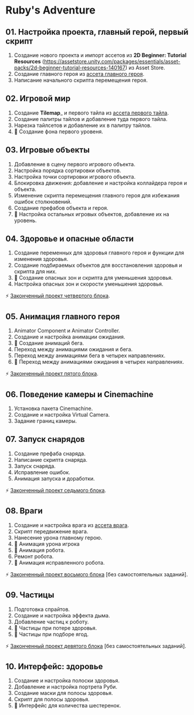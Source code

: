 # Ruby's Adventure

## 01. Настройка проекта, главный герой, первый скрипт
1. Создание нового проекта и импорт ассетов из __2D Beginner: Tutorial Resources__ (https://assetstore.unity.com/packages/essentials/asset-packs/2d-beginner-tutorial-resources-140167) из Asset Store.
2. Создание главного героя из [ассета главного героя](https://connect-prd-cdn.unity.com/20190206/learn/images/7d1c06b8-7c73-44b4-8c41-3246b3ce8427_image4.png).
3. Написание начального скрипта перемещения героя.

## 02. Игровой мир
1. Создание __Tilemap___ и первого тайла из [ассета первого тайла](https://connect-prd-cdn.unity.com/20190206/learn/images/9d150874-0668-448e-8eec-fc8d888adc1d_image11.png).
2. Создание палитры тайлов и добавление туда первого тайла.
3. Нарезка тайлсетов и добавление их в палитру тайлов.
4. :art: Создание фона первого уровеня.

## 03. Игровые объекты
1. Добавление в сцену первого игрового объекта.
2. Настройка порядка сортировки объектов.
3. Настройка точки сортировки игрового объекта.
4. Блокировка движения: добавление и настройка коллайдера героя и объекта.
5. Изменение скрипта перемещения главного героя для избежания ошибок столкновений.
6. Создание префабов объекта и героя.
7. :art: Настройка остальных игровых объектов, добавление их на уровень.

## 04. Здоровье и опасные области
1. Создание переменных для здоровья главного героя и функции для изменения здоровья.
2. Создание подбираемых объектов для восстановления здоровья и скрипта для них.
3. :art: Создание опасных зон и скрипта для уменьшения здоровья.
4. Настройка опасных зон и скорости уменьшения здоровья.  

:zap: [Законченный проект четвертого блока](https://drive.google.com/open?id=1xqAWD5ybL8XO77QaCpQo-3DFIOui8-pA).

## 05. Анимация главного героя
1. Animator Component и Animator Controller.
2. Создание и настройка анимации ожидания.
3. :art: Создание анимаций бега.
4. Переход между анимациями ожидания и бега.
5. Переход между анимациями бега в четырех направлениях.
6. :art: Переход между анимациями ожидания в четырех направлениях.  

:zap: [Законченный проект пятого блока](https://drive.google.com/open?id=17_F0r5vLsan6FdsRxuBfcCdDQ4M6Wzlk).

## 06. Поведение камеры и Cinemachine
1. Установка пакета Cinemachine.
2. Создание и настройка Virtual Camera.
3. Задание границ камеры.

## 07. Запуск снарядов
1. Создание префаба снаряда.
2. Написание скрипта снаряда.
3. Запуск снаряда.
4. Исправление ошибок.
5. Анимация запуска и доработки.  

:zap: [Законченный проект седьмого блока](https://drive.google.com/open?id=1QcXnA2lioSHnO4n7VKu2kddIEKOHmb4E).

## 08. Враги
1. Создание и настройка врага из [ассета врага](https://connect-prd-cdn.unity.com/20190207/learn/images/52b9c553-3f7f-44ca-9766-658df92e2800_image1.png).
2. Скрипт передвижение врага.
3. Нанесение урона главному герою.
4. :art: Анимация урона игрока
4. :art: Анимация робота.
5. Ремонт робота.
6. :art: Анимация исправленного робота.  

:zap: [Законченный проект восьмого блока](https://drive.google.com/open?id=1DKqGi1fye0Dr24eVk8F7vCu8crKVflfx) [без самостоятельных заданий].

## 09. Частицы
1. Подготовка спрайтов.
2. Создание и настройка эффекта дыма.
3. Добавление частиц к роботу.
4. :art: Частицы при потере здоровья.
5. :art: Частицы при подборе ягод.  

:zap: [Законченный проект девятого блока](https://drive.google.com/open?id=1BuGBAX7tOEOEZHgERZHo1MOkU2wICd5H) [без самостоятельных заданий].

## 10. Интерфейс: здоровье
1. Создание и настройка полоски здоровья.  
2. Добавление и настройка портрета Руби.  
3. Создание маски для полосы здоровья.  
4. Скрипт для полосы здоровья.  
5. :art: Интерфейс для количества шестеренок.  
